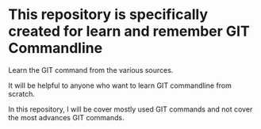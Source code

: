 # This repository is specifically created for learn and remember GIT Commandline

Learn the GIT command from the various sources.

It will be helpful to anyone who want to learn GIT commandline from scratch.

In this repository, I will be cover mostly used GIT commands and not cover
the most advances GIT commands.
